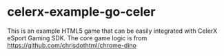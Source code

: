# celerx-example-go-celer
This is an example HTML5 game that can be easily integrated with CelerX eSport Gaming SDK. The core game logic is from https://github.com/chrisdothtml/chrome-dino
